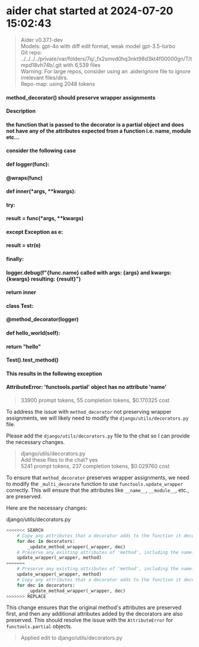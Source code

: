 
# aider chat started at 2024-07-20 15:02:43

> Aider v0.37.1-dev  
> Models: gpt-4o with diff edit format, weak model gpt-3.5-turbo  
> Git repo: ../../../../private/var/folders/7q/_fx2smvd0hq3nkt98d3kt4f00000gn/T/tmpd18vh74b/.git with 6,539 files  
> Warning: For large repos, consider using an .aiderignore file to ignore irrelevant files/dirs.  
> Repo-map: using 2048 tokens  

#### method_decorator() should preserve wrapper assignments  
#### Description  
#### 	  
#### the function that is passed to the decorator is a partial object and does not have any of the attributes expected from a function i.e. __name__, __module__ etc...  
#### consider the following case  
#### def logger(func):  
#### 	@wraps(func)  
#### 	def inner(*args, **kwargs):  
#### 		try:  
#### 			result = func(*args, **kwargs)  
#### 		except Exception as e:  
#### 			result = str(e)  
#### 		finally:  
#### 			logger.debug(f"{func.__name__} called with args: {args} and kwargs: {kwargs} resulting: {result}")  
#### 	return inner  
#### class Test:  
#### 	@method_decorator(logger)  
#### 	def hello_world(self):  
#### 		return "hello"  
#### Test().test_method()  
#### This results in the following exception  
#### AttributeError: 'functools.partial' object has no attribute '__name__'  
> 33900 prompt tokens, 55 completion tokens, $0.170325 cost  

To address the issue with `method_decorator` not preserving wrapper assignments, we will likely need to modify the `django/utils/decorators.py` file.

Please add the `django/utils/decorators.py` file to the chat so I can provide the necessary changes.

> django/utils/decorators.py  
> Add these files to the chat? yes  
> 5241 prompt tokens, 237 completion tokens, $0.029760 cost  

To ensure that `method_decorator` preserves wrapper assignments, we need to modify the `_multi_decorate` function to use `functools.update_wrapper` correctly. This will ensure that the attributes like `__name__`, `__module__`, etc., are preserved.

Here are the necessary changes:

django/utils/decorators.py
```python
<<<<<<< SEARCH
    # Copy any attributes that a decorator adds to the function it decorates.
    for dec in decorators:
        _update_method_wrapper(_wrapper, dec)
    # Preserve any existing attributes of 'method', including the name.
    update_wrapper(_wrapper, method)
=======
    # Preserve any existing attributes of 'method', including the name.
    update_wrapper(_wrapper, method)
    # Copy any attributes that a decorator adds to the function it decorates.
    for dec in decorators:
        _update_method_wrapper(_wrapper, dec)
>>>>>>> REPLACE
```

This change ensures that the original method's attributes are preserved first, and then any additional attributes added by the decorators are also preserved. This should resolve the issue with the `AttributeError` for `functools.partial` objects.

> Applied edit to django/utils/decorators.py  
